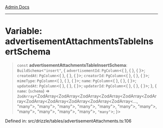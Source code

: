 [Admin Docs](/)

***

# Variable: advertisementAttachmentsTableInsertSchema

> `const` **advertisementAttachmentsTableInsertSchema**: `BuildSchema`\<`"insert"`, \{ `advertisementId`: `PgColumn`\<\{ \}, \{ \}, \{ \}\>; `createdAt`: `PgColumn`\<\{ \}, \{ \}, \{ \}\>; `creatorId`: `PgColumn`\<\{ \}, \{ \}, \{ \}\>; `mimeType`: `PgColumn`\<\{ \}, \{ \}, \{ \}\>; `name`: `PgColumn`\<\{ \}, \{ \}, \{ \}\>; `updatedAt`: `PgColumn`\<\{ \}, \{ \}, \{ \}\>; `updaterId`: `PgColumn`\<\{ \}, \{ \}, \{ \}\>; \}, \{ `name`: (`schema`) => `ZodArray`\<ZodArray\<ZodArray\<ZodArray\<ZodArray\<ZodArray\<ZodArray\<ZodArray\<ZodArray\<ZodArray\<ZodArray\<ZodArray\<..., "many"\>, "many"\>, "many"\>, "many"\>, "many"\>, "many"\>, "many"\>, "many"\>, "many"\>, "many"\>, "many"\>, `"many"`\>; \}\>

Defined in: src/drizzle/tables/advertisementAttachments.ts:106
